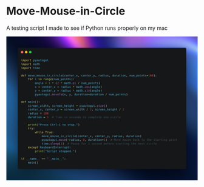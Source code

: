 # Move-Mouse-in-Circle
A testing script I made to see if Python runs properly on my mac

<img src="https://raw.githubusercontent.com/imjbassi/Move-Mouse-in-Circle/main/CarbonsCode.png" width="600">
